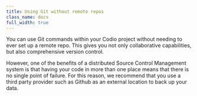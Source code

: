```yaml
---
title: Using Git without remote repos
class_name: docs
full_width: true
---
```


You can use Git commands within your Codio project without needing to ever set up a remote repo. This gives you not only collaborative capabilities, but also comprehensive version control.

However, one of the benefits of a distributed Source Control Management system is that having your code in more than one place means that there is no single point of failure. For this reason, we recommend that you use a third party provider such as Github as an external location to back up your data.

